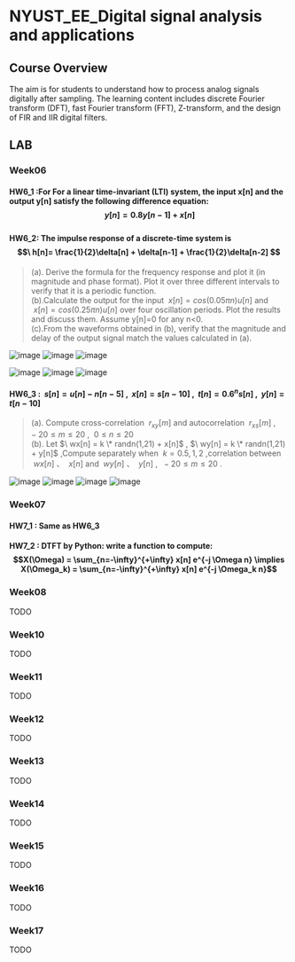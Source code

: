 # NYUST_EE_Digital signal analysis and applications
## Course Overview
The aim is for students to understand how to process analog signals digitally after sampling. The learning content includes discrete Fourier transform (DFT), fast Fourier transform (FFT), Z-transform, and the design of FIR and IIR digital filters.  

## LAB
### Week06
#### HW6_1  :For For a linear time-invariant (LTI) system, the input x[n] and the output y[n] satisfy the following difference equation: $$\  y[n] = 0.8 y[n-1] + x[n] $$ <br> HW6_2: The impulse response of a discrete-time system is $$\  h[n]= \frac{1}{2}\delta[n] + \delta[n-1] + \frac{1}{2}\delta[n-2]   $$
> (a). Derive the formula for the frequency response and plot it (in magnitude and phase format). Plot it over three different intervals to verify that it is a periodic function.  
> (b).Calculate the output for the input $\  x[n]=cos(0.05πn)u[n]$  and  $\ x[n]=cos(0.25πn)u[n]$  over four oscillation periods. Plot the results and discuss them. Assume    y[n]=0    for any n<0.  
> (c).From the waveforms obtained in (b), verify that the magnitude and delay of the output signal match the values calculated in (a).

![image](Week6/fig/Figure6_1A.png)
![image](Week6/fig/Figure6_1B.png)
![image](Week6/fig/Figure6_1C.png)


![image](Week6/fig/Figure6_2A.png)
![image](Week6/fig/Figure6_2B.png)
![image](Week6/fig/Figure6_2C.png)


#### HW6_3 : $\ s[n] = u[n]- n[n-5]$ , $\ x[n] = s[n-10]$ , $\ t[n] = 0.6^n s[n]$ , $\ y[n] = t[n-10]$ 

> (a). Compute cross-correlation $\  r_{xy}[m]$ and autocorrelation  $\  r_{xs}[m]$ , $\   -20 \leq m  \leq 20$  ,  $\   0 \leq n  \leq 20$   
> (b). Let  $\ wx[n] = k \* randn(1,21) + x[n]$ , $\ wy[n] = k \* randn(1,21) + y[n]$ ,Compute separately when $\ k=0.5 , 1, 2$ ,correlation between $\ wx[n]$ 、 $\ x[n]$  and  $\ wy[n]$ 、 $\ y[n]$  , $\  -20 \leq m  \leq 20$  .  

![image](Week6/fig/Figure6_3rxy.png)
![image](Week6/fig/Figure6_3rxs.png)
![image](Week6/fig/Figure6_3wxx.png)
![image](Week6/fig/Figure6_3wyy.png)


### Week07
#### HW7_1 : Same as HW6_3

#### HW7_2 : DTFT by Python: write a function to compute: $$X(\Omega) = \sum_{n=-\infty}^{+\infty} x[n] e^{-j \Omega n} \implies X(\Omega_k) = \sum_{n=-\infty}^{+\infty} x[n] e^{-j \Omega_k n}$$


### Week08
TODO 
### Week10
TODO 
### Week11
TODO 
### Week12
TODO 
### Week13
TODO 
### Week14
TODO 
### Week15
TODO 
### Week16
TODO 
### Week17
TODO 
